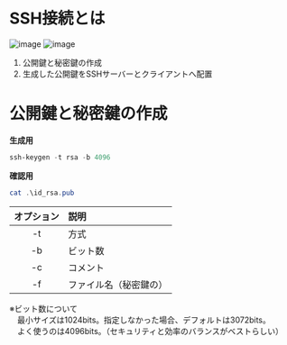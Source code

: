 # SSH接続とは
![image](https://github.com/user-attachments/assets/6e6e9636-bec6-4b9e-b8bc-e7e5409379b1)
![image](https://github.com/user-attachments/assets/5b8ddd4e-0fea-4c63-9073-0c2a321b82a6)  
1. 公開鍵と秘密鍵の作成  
2. 生成した公開鍵をSSHサーバーとクライアントへ配置

# 公開鍵と秘密鍵の作成
**生成用**
```powershell
ssh-keygen -t rsa -b 4096
```
**確認用**
```powershell
cat .\id_rsa.pub
```
|オプション|説明|
|:-:|:--|
|-t|方式|
|-b|ビット数|
|-c|コメント|
|-f|ファイル名（秘密鍵の）|

※ビット数について  
　最小サイズは1024bits。指定しなかった場合、デフォルトは3072bits。  
　よく使うのは4096bits。（セキュリティと効率のバランスがベストらしい）

